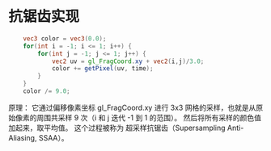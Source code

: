 <h1>抗锯齿实现</h1>

```glsl
    vec3 color = vec3(0.0);
    for(int i = -1; i <= 1; i++) {
        for(int j = -1; j <= 1; j++) {
            vec2 uv = gl_FragCoord.xy + vec2(i,j)/3.0;
            color += getPixel(uv, time);
        }
    }
    color /= 9.0;
```

原理：
它通过偏移像素坐标 gl_FragCoord.xy 进行 3x3 网格的采样，也就是从原始像素的周围共采样 9 次（i 和 j 迭代 -1 到 1 的范围）。
然后将所有采样的颜色值加起来，取平均值。
这个过程被称为 超采样抗锯齿（Supersampling Anti-Aliasing, SSAA）。